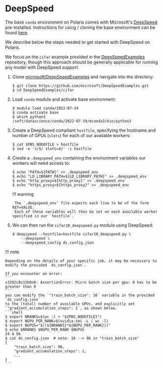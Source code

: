 # DeepSpeed
The base `conda` environment on Polaris comes with Microsoft's [DeepSpeed](https://github.com/microsoft/DeepSpeed) pre-installed. Instructions for using / cloning the base environment can be found [here](https://argonne-lcf.github.io/user-guides/polaris/data-science-workflows/python).

We describe below the steps needed to get started with DeepSpeed on Polaris.

We focus on the `cifar` example provided in the [DeepSpeedExamples](https://github.com/microsoft/DeepSpeedExamples) repository, though this approach should be generally applicable for running any model with DeepSpeed support.

1. Clone [microsoft/DeepSpeedExamples](https://github.com/microsoft/DeepSpeedExamples) and navigate into the directory:
    ```shell
    $ git clone https://github.com/microsoft/DeepSpeedExamples.git
    $ cd DeepSpeedExamples/cifar
    ```

2. Load `conda` module and activate base environment:
    ```shell
    $ module load conda/2022-07-19
    $ conda activate base
    $ which python3
    /soft/datascience/conda/2022-07-19/mconda3/bin/python3
    ```

3. Create a DeepSpeed compliant `hostfile`, specifying the hostname and number of GPUs (`slots`) for each of our available workers:
    ```shell
    $ cat $PBS_NODEFILE > hostfile
    $ sed -e 's/$/ slots=4/' -i hostfile
    ```

4. Create a `.deepspeed_env` containing the environment variables our workers will need access to:
    ```shell
    $ echo "PATH=${PATH}" >> .deepspeed_env
    $ echo "LD_LIBRARY_PATH=${LD_LIBRARY_PATH}" >> .deepspeed_env
    $ echo "http_proxy=${http_proxy}" >> .deepspeed_env
    $ echo "https_proxy=${https_proxy}" >> .deepspeed_env
    ```

    !!! warning

        The `.deepspeed_env` file expects each line to be of the form KEY=VALUE.
        Each of these variables will then be set on each available worker specified in our `hostfile`.

5. We can then run the `cifar10_deepspeed.py` module using DeepSpeed:
    ```shell
    $ deepspeed --hostfile=hostfile cifar10_deepspeed.py \
        --deepspeed \
        --deepspeed_config ds_config.json
    ```

!!! note

    Depending on the details of your specific job, it may be necessary to modify the provided `ds_config.json`.

    If you encounter an error:
    ```
    x3202c0s31b0n0: AssertionError: Micro batch size per gpu: 0 has to be greater than 0
    ```
    you can modify the `"train_batch_size": 16` variable in the provided `ds_config.json`
    to the (total) number of available GPUs, and explicitly set `"gradient_accumulation_steps": 1`, as shown below.
    ```shell
    $ export NRANKS=$(wc -l < "${PBS_NODEFILE}")
    $ export NGPU_PER_RANK=$(nvidia-smi -L | wc -l)
    $ export NGPUS="$((${NRANKS}*${NGPU_PER_RANK}))"
    $ echo $NRANKS $NGPU_PER_RANK $NGPUS
    24 4 96
    $ cat ds_config.json  # note: 16 --> 96 in "train_batch_size"
    {
        "train_batch_size": 96,
        "gradient_accumulation_steps": 1,
        ...
    }
    ```
